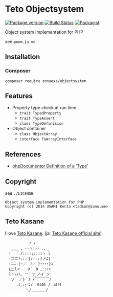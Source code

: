 Teto Objectsystem
=================

[![Package version](http://img.shields.io/packagist/v/zonuexe/objectsystem.svg?style=flat)](https://packagist.org/packages/zonuexe/objectsystem)
[![Build Status](https://travis-ci.org/BaguettePHP/php-objectsystem.svg?branch=master)](https://travis-ci.org/BaguettePHP/php-objectsystem)
[![Packagist](http://img.shields.io/packagist/dt/zonuexe/objectsystem.svg?style=flat)](https://packagist.org/packages/zonuexe/objectsystem)

Object system implementation for PHP

see `poem.ja.md`.

Installation
------------

### Composer

```
composer require zonuexe/objectsystem
```

Features
--------

* Property type check at run time
  * `trait TypedProperty`
  * `trait TypeAssert`
  * `class TypeDefinision`
* Object container
  * `class ObjectArray`
  * `interface ToArrayInterface`

References
----------

* [phpDocumentor Definition of a ‘Type’](http://www.phpdoc.org/docs/latest/references/phpdoc/types.html)

Copyright
---------

see `./LICENSE`.

    Object system implementation for PHP
    Copyright (c) 2014 USAMI Kenta <tadsan@zonu.me>

Teto Kasane
-----------

I love [Teto Kasane](http://utau.wikia.com/wiki/Teto_Kasane). (ja: [Teto Kasane official site](http://kasaneteto.jp/))

```
　　　　　 　r /
　 ＿＿ , --ヽ!-- .､＿
　! 　｀/::::;::::ヽ l
　!二二!::／}::::丿ハﾆ|
　!ﾆニ.|:／　ﾉ／ }::::}ｺ
　L二lイ　　0´　0 ,':ﾉｺ
　lヽﾉ/ﾍ､ ''　▽_ノイ ソ
 　ソ´ ／}｀ｽ /￣￣￣￣/
　　　.(_:;つ/  0401 /　ｶﾀｶﾀ
 ￣￣￣￣￣＼/＿＿＿＿/
```
